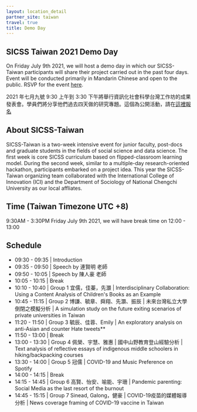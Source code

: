```yaml
---
layout: location_detail
partner_site: taiwan
travel: true
title: Demo Day
---
```


## SICSS Taiwan 2021 Demo Day
On Friday July 9th 2021, we will host a demo day in which our SICSS-Taiwan participants will share their project carried out in the past four days. 
Event will be conducted primarily in Mandarin Chinese and open to the public. 
RSVP for the event [here](https://princeton.zoom.us/meeting/register/tJModeuhrTkjGNRSBesjCJ27IgEKdVSiZurK). 

2021 年七月九號 9:30 上午到 3:30 下午將舉行資訊化社會科學台灣工作坊的成果發表會。學員們將分享他們過去四天做的研究專題。這個為公開活動，請在[這裡報名](https://princeton.zoom.us/meeting/register/tJModeuhrTkjGNRSBesjCJ27IgEKdVSiZurK)

## About SICSS-Taiwan 
SICSS-Taiwan is a two-week intensive event for junior faculty, post-docs and graduate students in the fields of social science and data science. 
The first week is core SICSS curriculum based on flipped-classroom learning model. During the second week, similar to a multiple-day research-oriented hackathon, participants embarked on a project idea. 
This year the SICSS-Taiwan organizing team collaborated with the International College of Innovation (ICI) and the Department of Sociology of National Chengchi University as our local affliates.

## Time (Taiwan Timezone UTC +8)
9:30AM - 3:30PM Friday July 9th 2021, we will have break time on 12:00 - 13:00 

## Schedule 

- 09:30 - 09:35 | Introduction   
- 09:35 - 09:50 | Speech by 連賢明 老師 
- 09:50 - 10:05 | Speech by 陳人豪 老師 
- 10:05 - 10:15 | Break 
- 10:10 - 10:40 | Group 1 宜儒，佳蓁，先灝 | Interdisciplinary Collaboration: Using a Content Analysis of Children's Books as an Example 
- 10:45 - 11:15 | Group 2 博謙、毓章、舜翔、先灝、振辰 | 未來台灣私立大學倒閉之模擬分析 | A simulation study on the future exiting scenarios of private universities in Taiwan 
- 11:20 - 11:50 | Group 3 毓辰、佳蓉、Emily | An exploratory analysis on anti-Asian and counter Hate tweets** 
- 11:50 - 13:00 | Break 
- 13:00 - 13:30 | Group 4 佩榮、宇慧、雅惠 | 國中山野教育登山經驗分析 | Text analysis of reflective essays of indigenous middle schoolers in hiking/backpacking courses 
- 13:30 - 14:00 | Group 5 冠儒 | COVID-19 and Music Preference on Spotify
- 14:00 - 14:15 | Break
- 14:15 - 14:45 | Group 6 高賢、怡安、喻能、宇珊 | Pandemic parenting: Social Media as the last resort of the burnout 
- 14:45 - 15:15 | Group 7 Sinead, Galong，健豪 | COVID-19疫苗的媒體報導分析 | News coverage framing of COVID-19 vaccine in Taiwan 
